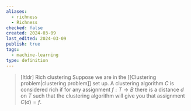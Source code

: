 ```yaml
---
aliases:
  - richness
  - Richness
checked: false
created: 2024-03-09
last_edited: 2024-03-09
publish: true
tags:
  - machine-learning
type: definition
---
```

>[!tldr] Rich clustering
>Suppose we are in the [[Clustering problem|clustering problem]] set up. A clustering algorithm $C$ is considered rich if for any assignment $f: T \rightarrow B$ there is a distance $d$ on $T$ such that the clustering algorithm will give you that assignment $C(d) = f$.

